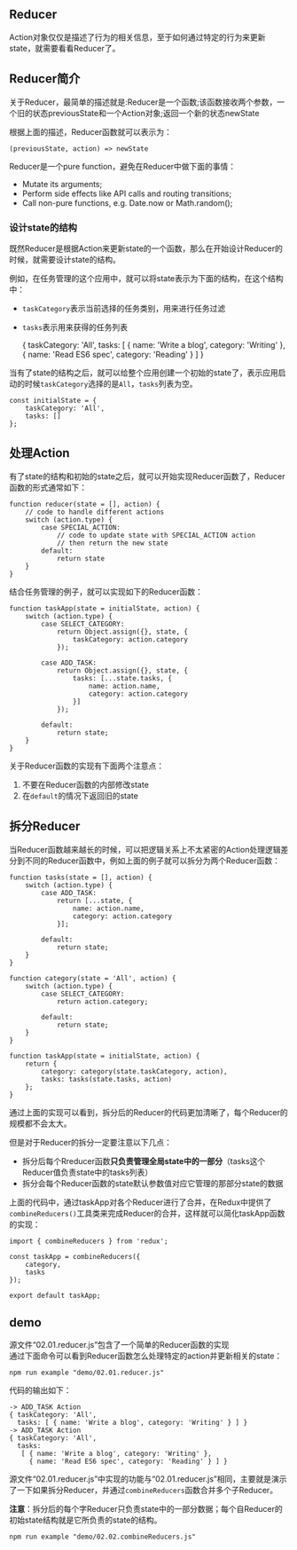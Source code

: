 ﻿## Reducer

Action对象仅仅是描述了行为的相关信息，至于如何通过特定的行为来更新state，就需要看看Reducer了。

## Reducer简介

关于Reducer，最简单的描述就是:Reducer是一个函数;该函数接收两个参数，一个旧的状态previousState和一个Action对象;返回一个新的状态newState

根据上面的描述，Reducer函数就可以表示为：

    (previousState, action) => newState
    
Reducer是一个pure function，避免在Reducer中做下面的事情：

- Mutate its arguments;
- Perform side effects like API calls and routing transitions;
- Call non-pure functions, e.g. Date.now or Math.random();    
    
### 设计state的结构

既然Reducer是根据Action来更新state的一个函数，那么在开始设计Reducer的时候，就需要设计state的结构。

例如，在任务管理的这个应用中，就可以将state表示为下面的结构，在这个结构中：

- `taskCategory`表示当前选择的任务类别，用来进行任务过滤
- `tasks`表示用来获得的任务列表


    {
        taskCategory: 'All',
        tasks: [
            {
                name: 'Write a blog',
                category: 'Writing'
            },
            {
                name: 'Read ES6 spec',
                category: 'Reading'
            }
        ]
    }     
    

当有了state的结构之后，就可以给整个应用创建一个初始的state了，表示应用启动的时候`taskCategory`选择的是`All`，`tasks`列表为空。

    const initialState = {
        taskCategory: 'All',
        tasks: []
    };
    
    
## 处理Action

有了state的结构和初始的state之后，就可以开始实现Reducer函数了，Reducer函数的形式通常如下：

    function reducer(state = [], action) {
        // code to handle different actions
        switch (action.type) {
            case SPECIAL_ACTION:
                // code to update state with SPECIAL_ACTION action
                // then return the new state
            default:
                return state
        }
    }

结合任务管理的例子，就可以实现如下的Reducer函数：
    
    function taskApp(state = initialState, action) {
        switch (action.type) {
            case SELECT_CATEGORY:
                return Object.assign({}, state, {
                    taskCategory: action.category
                });
                
            case ADD_TASK:
                return Object.assign({}, state, {
                    tasks: [...state.tasks, {
                        name: action.name,
                        category: action.category
                    }]
                });
                
            default:
                return state;
        }
    }    
    
    
关于Reducer函数的实现有下面两个注意点：

1. 不要在Reducer函数的内部修改state
2. 在`default`的情况下返回旧的state


## 拆分Reducer

当Reducer函数越来越长的时候，可以把逻辑关系上不太紧密的Action处理逻辑差分到不同的Reducer函数中，例如上面的例子就可以拆分为两个Reducer函数：

    function tasks(state = [], action) {
        switch (action.type) {
            case ADD_TASK:
                return [...state, {
                    name: action.name,
                    category: action.category
                }];
                
            default:
                return state;
        }
    }    
    
    function category(state = 'All', action) {
        switch (action.type) {
            case SELECT_CATEGORY:
                return action.category;
                
            default:
                return state;
        }
    }       
    
    function taskApp(state = initialState, action) {
        return {
            category: category(state.taskCategory, action),
            tasks: tasks(state.tasks, action)
        };
    }

通过上面的实现可以看到，拆分后的Reducer的代码更加清晰了，每个Reducer的规模都不会太大。    
    
但是对于Reducer的拆分一定要注意以下几点：

- 拆分后每个Rreducer函数**只负责管理全局state中的一部分**（tasks这个Reducer值负责state中的tasks列表）
- 拆分会每个Reducer函数的state默认参数值对应它管理的那部分state的数据


上面的代码中，通过taskApp对各个Reducer进行了合并，在Redux中提供了`combineReducers()`工具类来完成Reducer的合并，这样就可以简化taskApp函数的实现：

    import { combineReducers } from 'redux';
    
    const taskApp = combineReducers({
        category,
        tasks
    });
    
    export default taskApp;
    

## demo    

源文件“02.01.reducer.js”包含了一个简单的Reducer函数的实现    
通过下面命令可以看到Reducer函数怎么处理特定的action并更新相关的state：

    npm run example "demo/02.01.reducer.js"    
    
代码的输出如下：

    -> ADD_TASK Action
    { taskCategory: 'All',
      tasks: [ { name: 'Write a blog', category: 'Writing' } ] }
    -> ADD_TASK Action
    { taskCategory: 'All',
      tasks:
       [ { name: 'Write a blog', category: 'Writing' },
         { name: 'Read ES6 spec', category: 'Reading' } ] }    
         
源文件“02.01.reducer.js”中实现的功能与“02.01.reducer.js”相同，主要就是演示了一下如果拆分Reducer，并通过`combineReducers`函数合并多个子Reducer。

**注意**：拆分后的每个字Reducer只负责state中的一部分数据；每个自Reducer的初始state结构就是它所负责的state的结构。

    npm run example "demo/02.02.combineReducers.js"    
    
    